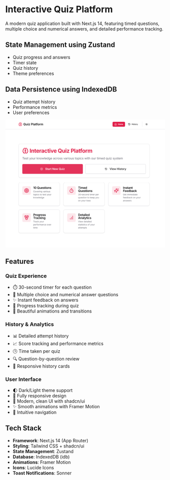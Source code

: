 # Interactive Quiz Platform

A modern quiz application built with Next.js 14, featuring timed questions, multiple choice and numerical answers, and detailed performance tracking.

## State Management using Zustand
- Quiz progress and answers
- Timer state
- Quiz history
- Theme preferences

## Data Persistence using IndexedDB
- Quiz attempt history
- Performance metrics
- User preferences


![Quiz Platform Screenshot](./public/screenshot.png)

## Features

### Quiz Experience
- ⏱️ 30-second timer for each question
- 🎯 Multiple choice and numerical answer questions
- ✨ Instant feedback on answers
- 🔄 Progress tracking during quiz
- 🎨 Beautiful animations and transitions

### History & Analytics
- 📊 Detailed attempt history
- 📈 Score tracking and performance metrics
- 🕒 Time taken per quiz
- 🔍 Question-by-question review
- 📱 Responsive history cards

### User Interface
- 🌓 Dark/Light theme support
- 📱 Fully responsive design
- 🎨 Modern, clean UI with shadcn/ui
- ✨ Smooth animations with Framer Motion
- 🎯 Intuitive navigation

## Tech Stack

- **Framework**: Next.js 14 (App Router)
- **Styling**: Tailwind CSS + shadcn/ui
- **State Management**: Zustand
- **Database**: IndexedDB (idb)
- **Animations**: Framer Motion
- **Icons**: Lucide Icons
- **Toast Notifications**: Sonner

